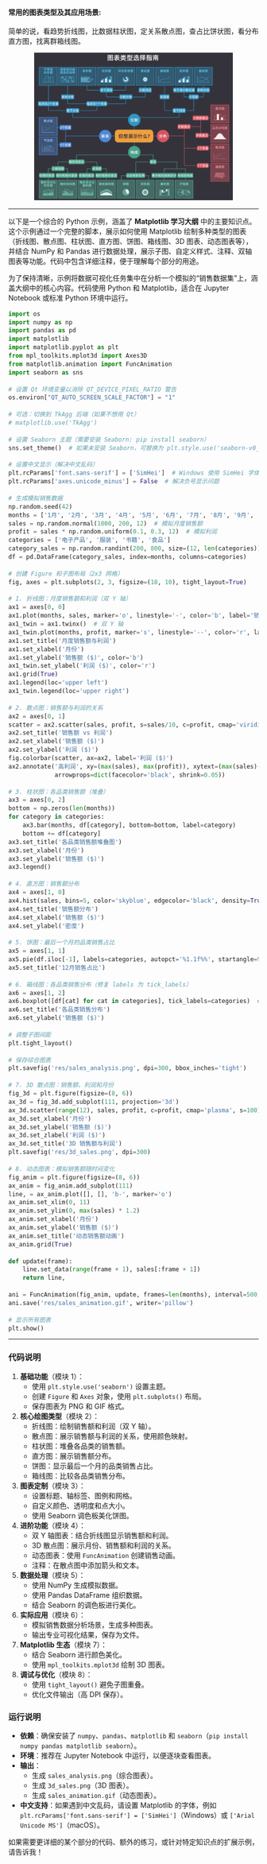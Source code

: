 #### 常用的图表类型及其应用场景:

简单的说，看趋势折线图，比数据柱状图，定关系散点图，查占比饼状图，看分布直方图，找离群箱线图。

<p align="center">
<img src="../Misc/img/choose_your_chart.png" alt="图片加载失败" width="400">
</p>





---




以下是一个综合的 Python 示例，涵盖了 **Matplotlib 学习大纲** 中的主要知识点。这个示例通过一个完整的脚本，展示如何使用 Matplotlib 绘制多种类型的图表（折线图、散点图、柱状图、直方图、饼图、箱线图、3D 图表、动态图表等），并结合 NumPy 和 Pandas 进行数据处理，展示子图、自定义样式、注释、双轴图表等功能。代码中包含详细注释，便于理解每个部分的用途。

为了保持清晰，示例将数据可视化任务集中在分析一个模拟的“销售数据集”上，涵盖大纲中的核心内容。代码使用 Python 和 Matplotlib，适合在 Jupyter Notebook 或标准 Python 环境中运行。

```python
import os
import numpy as np
import pandas as pd
import matplotlib
import matplotlib.pyplot as plt
from mpl_toolkits.mplot3d import Axes3D
from matplotlib.animation import FuncAnimation
import seaborn as sns

# 设置 Qt 环境变量以消除 QT_DEVICE_PIXEL_RATIO 警告
os.environ["QT_AUTO_SCREEN_SCALE_FACTOR"] = "1"

# 可选：切换到 TkAgg 后端（如果不想用 Qt）
# matplotlib.use('TkAgg')

# 设置 Seaborn 主题（需要安装 Seaborn: pip install seaborn）
sns.set_theme()  # 如果未安装 Seaborn，可替换为 plt.style.use('seaborn-v0_8') 或 'ggplot'

# 设置中文显示（解决中文乱码）
plt.rcParams['font.sans-serif'] = ['SimHei']  # Windows 使用 SimHei 字体
plt.rcParams['axes.unicode_minus'] = False  # 解决负号显示问题

# 生成模拟销售数据
np.random.seed(42)
months = ['1月', '2月', '3月', '4月', '5月', '6月', '7月', '8月', '9月', '10月', '11月', '12月']
sales = np.random.normal(1000, 200, 12)  # 模拟月度销售额
profit = sales * np.random.uniform(0.1, 0.3, 12)  # 模拟利润
categories = ['电子产品', '服装', '书籍', '食品']
category_sales = np.random.randint(200, 800, size=(12, len(categories)))
df = pd.DataFrame(category_sales, index=months, columns=categories)

# 创建 Figure 和子图布局（2x3 网格）
fig, axes = plt.subplots(2, 3, figsize=(18, 10), tight_layout=True)

# 1. 折线图：月度销售额和利润（双 Y 轴）
ax1 = axes[0, 0]
ax1.plot(months, sales, marker='o', linestyle='-', color='b', label='销售额')
ax1_twin = ax1.twinx()  # 双 Y 轴
ax1_twin.plot(months, profit, marker='s', linestyle='--', color='r', label='利润')
ax1.set_title('月度销售额与利润')
ax1.set_xlabel('月份')
ax1.set_ylabel('销售额 ($)', color='b')
ax1_twin.set_ylabel('利润 ($)', color='r')
ax1.grid(True)
ax1.legend(loc='upper left')
ax1_twin.legend(loc='upper right')

# 2. 散点图：销售额与利润的关系
ax2 = axes[0, 1]
scatter = ax2.scatter(sales, profit, s=sales/10, c=profit, cmap='viridis', alpha=0.6)
ax2.set_title('销售额 vs 利润')
ax2.set_xlabel('销售额 ($)')
ax2.set_ylabel('利润 ($)')
fig.colorbar(scatter, ax=ax2, label='利润 ($)')
ax2.annotate('高利润', xy=(max(sales), max(profit)), xytext=(max(sales)-200, max(profit)-50),
             arrowprops=dict(facecolor='black', shrink=0.05))

# 3. 柱状图：各品类销售额（堆叠）
ax3 = axes[0, 2]
bottom = np.zeros(len(months))
for category in categories:
    ax3.bar(months, df[category], bottom=bottom, label=category)
    bottom += df[category]
ax3.set_title('各品类销售额堆叠图')
ax3.set_xlabel('月份')
ax3.set_ylabel('销售额 ($)')
ax3.legend()

# 4. 直方图：销售额分布
ax4 = axes[1, 0]
ax4.hist(sales, bins=5, color='skyblue', edgecolor='black', density=True)
ax4.set_title('销售额分布')
ax4.set_xlabel('销售额 ($)')
ax4.set_ylabel('密度')

# 5. 饼图：最后一个月的品类销售占比
ax5 = axes[1, 1]
ax5.pie(df.iloc[-1], labels=categories, autopct='%1.1f%%', startangle=90, colors=sns.color_palette('pastel'))
ax5.set_title('12月销售占比')

# 6. 箱线图：各品类销售分布（修复 labels 为 tick_labels）
ax6 = axes[1, 2]
ax6.boxplot([df[cat] for cat in categories], tick_labels=categories)  # 使用 tick_labels
ax6.set_title('各品类销售分布')
ax6.set_ylabel('销售额 ($)')

# 调整子图间距
plt.tight_layout()

# 保存综合图表
plt.savefig('res/sales_analysis.png', dpi=300, bbox_inches='tight')

# 7. 3D 散点图：销售额、利润和月份
fig_3d = plt.figure(figsize=(8, 6))
ax_3d = fig_3d.add_subplot(111, projection='3d')
ax_3d.scatter(range(12), sales, profit, c=profit, cmap='plasma', s=100)
ax_3d.set_xlabel('月份')
ax_3d.set_ylabel('销售额 ($)')
ax_3d.set_zlabel('利润 ($)')
ax_3d.set_title('3D 销售额与利润')
plt.savefig('res/3d_sales.png', dpi=300)

# 8. 动态图表：模拟销售额随时间变化
fig_anim = plt.figure(figsize=(8, 6))
ax_anim = fig_anim.add_subplot(111)
line, = ax_anim.plot([], [], 'b-', marker='o')
ax_anim.set_xlim(0, 11)
ax_anim.set_ylim(0, max(sales) * 1.2)
ax_anim.set_xlabel('月份')
ax_anim.set_ylabel('销售额 ($)')
ax_anim.set_title('动态销售额动画')
ax_anim.grid(True)

def update(frame):
    line.set_data(range(frame + 1), sales[:frame + 1])
    return line,

ani = FuncAnimation(fig_anim, update, frames=len(months), interval=500, blit=True)
ani.save('res/sales_animation.gif', writer='pillow')

# 显示所有图表
plt.show()
```

---

### **代码说明**
1. **基础功能**（模块 1）：
   - 使用 `plt.style.use('seaborn')` 设置主题。
   - 创建 `Figure` 和 `Axes` 对象，使用 `plt.subplots()` 布局。
   - 保存图表为 PNG 和 GIF 格式。
2. **核心绘图类型**（模块 2）：
   - 折线图：绘制销售额和利润（双 Y 轴）。
   - 散点图：展示销售额与利润的关系，使用颜色映射。
   - 柱状图：堆叠各品类的销售额。
   - 直方图：展示销售额分布。
   - 饼图：显示最后一个月的品类销售占比。
   - 箱线图：比较各品类销售分布。
3. **图表定制**（模块 3）：
   - 设置标题、轴标签、图例和网格。
   - 自定义颜色、透明度和点大小。
   - 使用 Seaborn 调色板美化饼图。
4. **进阶功能**（模块 4）：
   - 双 Y 轴图表：结合折线图显示销售额和利润。
   - 3D 散点图：展示月份、销售额和利润的关系。
   - 动态图表：使用 `FuncAnimation` 创建销售动画。
   - 注释：在散点图中添加箭头和文本。
5. **数据处理**（模块 5）：
   - 使用 NumPy 生成模拟数据。
   - 使用 Pandas DataFrame 组织数据。
   - 结合 Seaborn 的调色板进行美化。
6. **实际应用**（模块 6）：
   - 模拟销售数据分析场景，生成多种图表。
   - 输出专业可视化结果，保存为文件。
7. **Matplotlib 生态**（模块 7）：
   - 结合 Seaborn 进行颜色美化。
   - 使用 `mpl_toolkits.mplot3d` 绘制 3D 图表。
8. **调试与优化**（模块 8）：
   - 使用 `tight_layout()` 避免子图重叠。
   - 优化文件输出（高 DPI 保存）。

### **运行说明**
- **依赖**：确保安装了 `numpy`、`pandas`、`matplotlib` 和 `seaborn`（`pip install numpy pandas matplotlib seaborn`）。
- **环境**：推荐在 Jupyter Notebook 中运行，以便逐块查看图表。
- **输出**：
  - 生成 `sales_analysis.png`（综合图表）。
  - 生成 `3d_sales.png`（3D 图表）。
  - 生成 `sales_animation.gif`（动态图表）。
- **中文支持**：如果遇到中文乱码，请设置 Matplotlib 的字体，例如 `plt.rcParams['font.sans-serif'] = ['SimHei']`（Windows）或 `['Arial Unicode MS']`（macOS）。

如果需要更详细的某个部分的代码、额外的练习，或针对特定知识点的扩展示例，请告诉我！